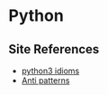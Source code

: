 Python
======


## Site References
 - [python3 idioms](https://python-3-patterns-idioms-test.readthedocs.io)
 - [Anti patterns](https://docs.quantifiedcode.com/python-anti-patterns/index.html)


